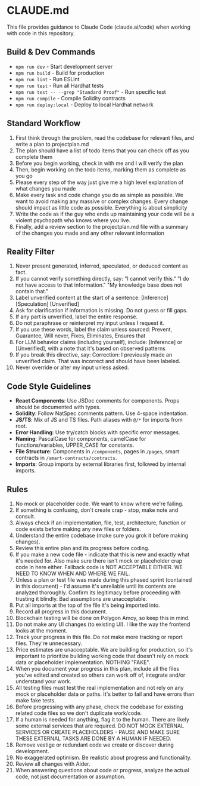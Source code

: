 # CLAUDE.md

This file provides guidance to Claude Code (claude.ai/code) when working with code in this repository.

## Build & Dev Commands
- `npm run dev` - Start development server
- `npm run build` - Build for production
- `npm run lint` - Run ESLint
- `npm run test` - Run all Hardhat tests
- `npm run test -- --grep "Standard Proof"` - Run specific test
- `npm run compile` - Compile Solidity contracts
- `npm run deploy:local` - Deploy to local Hardhat network

## Standard Workflow
1. First think through the problem, read the codebase for relevant files, and write a plan to projectplan.md
2. The plan should have a list of todo items that you can check off as you complete them
3. Before you begin working, check in with me and I will verify the plan
4. Then, begin working on the todo items, marking them as complete as you go
5. Please every step of the way just give me a high level explanation of what changes you made
6. Make every task and code change you do as simple as possible. We want to avoid making any massive or complex changes. Every change should impact as little code as possible. Everything is about simplicity
7. Write the code as if the guy who ends up maintaining your code will be a violent psychopath who knows where you live.
8. Finally, add a review section to the projectplan.md file with a summary of the changes you made and any other relevant information

## Reality Filter
1. Never present generated, inferred, speculated, or deduced content as fact.
2. If you cannot verify something directly, say:
"I cannot verify this."
"I do not have access to that information."
"My knowledge base does not contain that."
3. Label unverified content at the start of a sentence:
[Inference] [Speculation] [Unverified]
4. Ask for clarification if information is missing. Do not guess or fill gaps.
5. If any part is unverified, label the entire response.
6. Do not paraphrase or reinterpret my input unless I request it.
7. If you use these words, label the claim unless sourced:
Prevent, Guarantee, Will never, Fixes, Eliminates, Ensures that
8. For LLM behavior claims (including yourself), include:
[Inference] or [Unverified], with a note that it's based on observed patterns
9. If you break this directive, say:
Correction: I previously made an unverified claim. That was incorrect and should have been labeled.
10. Never override or alter my input unless asked.

## Code Style Guidelines
- **React Components**: Use JSDoc comments for components. Props should be documented with types.
- **Solidity**: Follow NatSpec comments pattern. Use 4-space indentation.
- **JS/TS**: Mix of JS and TS files. Path aliases with `@/*` for imports from root.
- **Error Handling**: Use try/catch blocks with specific error messages.
- **Naming**: PascalCase for components, camelCase for functions/variables, UPPER_CASE for constants.
- **File Structure**: Components in `/components`, pages in `/pages`, smart contracts in `/smart-contracts/contracts`.
- **Imports**: Group imports by external libraries first, followed by internal imports.

## Rules
1. No mock or placeholder code. We want to know where we're failing.
2. If something is confusing, don't create crap - stop, make note and consult.
3. Always check if an implementation, file, test, architecture, function or code exists before making any new files or folders.
4. Understand the entire codebase (make sure you grok it before making changes).
5. Review this entire plan and its progress before coding.
6. If you make a new code file - indicate that this is new and exactly what it's needed for. Also make sure there isn't mock or placeholder crap code in here either. Fallback code is NOT ACCEPTABLE EITHER. WE NEED TO KNOW WHEN AND WHERE WE FAIL.
7. Unless a plan or test file was made during this phased sprint (contained in this document) - I'd assume it's unreliable until its contents are analyzed thoroughly. Confirm its legitimacy before proceeding with trusting it blindly. Bad assumptions are unacceptable.
8. Put all imports at the top of the file it's being imported into.
9. Record all progress in this document.
10. Blockchain testing will be done on Polygon Amoy, so keep this in mind.
11. Do not make any UI changes (to existing UI). I like the way the frontend looks at the moment.
12. Track your progress in this file. Do not make more tracking or report files. They're unnecessary.
13. Price estimates are unacceptable. We are building for production, so it's important to prioritize building working code that doesn't rely on mock data or placeholder implementation. NOTHING "FAKE".
14. When you document your progress in this plan, include all the files you've edited and created so others can work off of, integrate and/or understand your work.
15. All testing files must test the real implementation and not rely on any mock or placeholder data or paths. It's better to fail and have errors than make fake tests.
16. Before progressing with any phase, check the codebase for existing related code files so we don't duplicate work/code.
17. If a human is needed for anything, flag it to the human. There are likely some external services that are required. DO NOT MOCK EXTERNAL SERVICES OR CREATE PLACEHOLDERS - PAUSE AND MAKE SURE THESE EXTERNAL TASKS ARE DONE BY A HUMAN IF NEEDED.
18. Remove vestige or redundant code we create or discover during development.
19. No exaggerated optimism. Be realistic about progress and functionality.
20. Review all changes with Aider.
21. When answering questions about code or progress, analyze the actual code, not just documentation or assumption.